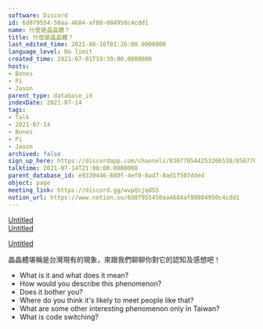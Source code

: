 ```yaml
---
software: Discord
id: 6d079554-50aa-4684-af80-084950c4cdd1
name: 什麼是晶晶體？
title: 什麼是晶晶體？
last_edited_time: 2021-08-16T01:26:00.0000000
language_level: No limit
created_time: 2021-07-01T19:39:00.0000000
hosts:
- Bones
- Pi
- Jason
parent_type: database_id
indexDate: 2021-07-14
tags:
- Talk
- 2021-07-14
- Bones
- Pi
- Jason
archived: false
sign_up_here: https://discordapp.com/channels/830770544253206538/856770166356049960/860141754656620575
talktime: 2021-07-14T21:00:00.0000000
parent_database_id: e9339446-880f-4ef0-8ad7-8ad1f507dded
object: page
meeting_link: https://discord.gg/wvpQcjqdSS
notion_url: https://www.notion.so/6d07955450aa4684af80084950c4cdd1
---
```



[Untitled](https://www.notion.so/60226399bd024bf4bf588586f8013a21)   
[Untitled](https://www.notion.so/cb083fc4f0b7459aa5afe1900ef25a1f)   

[Untitled](https://www.notion.so/482e61b02b9c4456b2b4fe86bb7544c6)   




晶晶體堪稱是台灣現有的現象，來跟我們聊聊你對它的認知及感想吧！

   - What is it and what does it mean?
   - How would you describe this phenomenon?
   - Does it bother you?
   - Where do you think it's likely to meet people like that?
   - What are some other interesting phenomenon only in Taiwan?
   - What is code switching?



